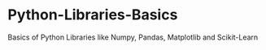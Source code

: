 # Python-Libraries-Basics
Basics of Python Libraries like Numpy, Pandas, Matplotlib and Scikit-Learn
